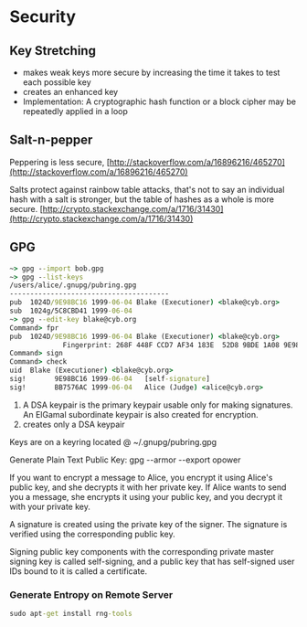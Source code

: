 # Security

## Key Stretching
- makes weak keys more secure by increasing the time it takes to test each possible key
- creates an enhanced key
- Implementation: A cryptographic hash function or a block cipher may be repeatedly applied in a loop

## Salt-n-pepper

Peppering is less secure, [http://stackoverflow.com/a/16896216/465270](http://stackoverflow.com/a/16896216/465270)

Salts protect against rainbow table attacks, that's not to say an
individual hash with a salt is stronger, but the table of hashes as a
whole is more secure. [http://crypto.stackexchange.com/a/1716/31430](http://crypto.stackexchange.com/a/1716/31430)

## GPG

``` cmd
~> gpg --import bob.gpg
~> gpg --list-keys
/users/alice/.gnupg/pubring.gpg
---------------------------------------
pub  1024D/9E98BC16 1999-06-04 Blake (Executioner) <blake@cyb.org>
sub  1024g/5C8CBD41 1999-06-04
~> gpg --edit-key blake@cyb.org
Command> fpr
pub  1024D/9E98BC16 1999-06-04 Blake (Executioner) <blake@cyb.org>
             Fingerprint: 268F 448F CCD7 AF34 183E  52D8 9BDE 1A08 9E98 BC16
Command> sign
Command> check
uid  Blake (Executioner) <blake@cyb.org>
sig!       9E98BC16 1999-06-04   [self-signature]
sig!       BB7576AC 1999-06-04   Alice (Judge) <alice@cyb.org>
```

1. A DSA keypair is the primary keypair usable only for making
   signatures. An ElGamal subordinate keypair is also created for
   encryption.
2. creates only a DSA keypair

Keys are on a keyring located @ ~/.gnupg/pubring.gpg

Generate Plain Text Public Key:
gpg --armor --export opower

If you want to encrypt a message to Alice, you encrypt it using
Alice's public key, and she decrypts it with her private key. If Alice
wants to send you a message, she encrypts it using your public key,
and you decrypt it with your private key.

A signature is created using the private key of the signer. The
signature is verified using the corresponding public key.

Signing public key components with the corresponding private master
signing key is called self-signing, and a public key that has
self-signed user IDs bound to it is called a certificate.




### Generate Entropy on Remote Server

``` cmd
sudo apt-get install rng-tools
```



    
